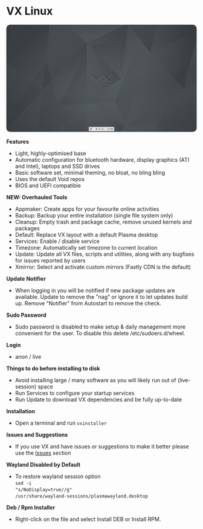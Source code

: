 # VX Linux
<img src="https://github.com/VX-Linux/main/blob/main/preview.jpg" style="width:960px;border-radius:10px!important;">

**Features**
- Light, highly-optimised base
- Automatic configuration for bluetooth hardware, display graphics (ATI and Intel), laptops and SSD drives
- Basic software set, minimal theming, no bloat, no bling bling
- Uses the default Void repos
- BIOS and UEFI compatible

**NEW: Overhauled Tools**
- Appmaker: Create apps for your favourite online activities
- Backup: Backup your entire installation (single file system only)
- Cleanup: Empty trash and package cache, remove unused kernels and packages
- Default: Replace VX layout with a default Plasma desktop
- Services: Enable / disable service
- Timezone: Automatically set timezone to current location
- Update: Update all VX files, scripts and utilities, along with any bugfixes for issues reported by users
- Xmirror: Select and activate custom mirrors (Fastly CDN is the default)

**Update Notifier**
- When logging in you will be notified if new package updates are available. Update to remove the "nag" or ignore it to let updates build up. Remove "Notifier" from Autostart to remove the check.

**Sudo Password**
- Sudo password is disabled to make setup & daily management more convenient for the user. To disable this delete /etc/sudoers.d/wheel. 

**Login**
- anon / live

**Things to do before installing to disk**
- Avoid installing large / many software as you will likely run out of (live-session) space
- Run Services to configure your startup services
- Run Update to download VX dependencies and be fully up-to-date

**Installation**
- Open a terminal and run <code>vxinstaller</code>

**Issues and Suggestions**
- If you use VX and have issues or suggestions to make it better please use the <a href="https://github.com/VX-Linux/main/issues">Issues</a> section

**Wayland Disabled by Default**
- To restore wayland session option<br><code>sed -i "s/NoDisplay=true//g" /usr/share/wayland-sessions/plasmawayland.desktop</code>

**Deb / Rpm Installer**
- Right-click on the file and select Install DEB or Install RPM.

